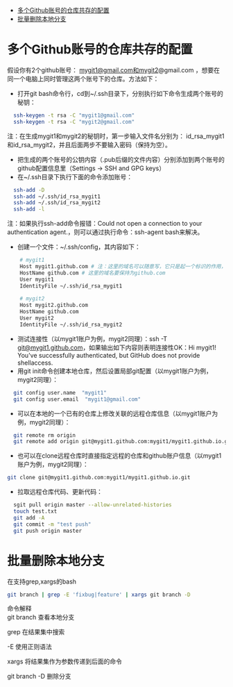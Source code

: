 - [多个Github账号的仓库共存的配置](#%e5%a4%9a%e4%b8%aagithub%e8%b4%a6%e5%8f%b7%e7%9a%84%e4%bb%93%e5%ba%93%e5%85%b1%e5%ad%98%e7%9a%84%e9%85%8d%e7%bd%ae)
- [批量删除本地分支](#%e6%89%b9%e9%87%8f%e5%88%a0%e9%99%a4%e6%9c%ac%e5%9c%b0%e5%88%86%e6%94%af)
# 多个Github账号的仓库共存的配置
假设你有2个github账号： mygit1@gmail.com和mygit2@gmail.com ，想要在同一个电脑上同时管理这两个账号下的仓库。方法如下：
- 打开git bash命令行，cd到~/.ssh目录下，分别执行如下命令生成两个账号的秘钥：

```bash
  ssh-keygen -t rsa -C "mygit1@gmail.com"
  ssh-keygen -t rsa -C "mygit2@gmail.com"
```
注：在生成mygit1和mygit2的秘钥时，第一步输入文件名分别为： id_rsa_mygit1和id_rsa_mygit2，并且后面两步不要输入密码（保持为空）。
- 把生成的两个账号的公钥内容（.pub后缀的文件内容）分别添加到两个账号的github配置信息里（Settings -> SSH and GPG keys）
- 在~/.ssh目录下执行下面的命令添加账号：
```bash
  ssh-add -D
  ssh-add ~/.ssh/id_rsa_mygit1
  ssh-add ~/.ssh/id_rsa_mygit2
  ssh-add -l
```
注：如果执行ssh-add命令报错：Could not open a connection to your authentication agent.，则可以通过执行命令：ssh-agent bash来解决。
- 创建一个文件：~/.ssh/config，其内容如下：
```bash
    # mygit1
    Host mygit1.github.com # 注：这里的域名可以随意写，它只是起一个标识的作用，只要保证不同账户的域名不同即可
    HostName github.com # 这里的域名要保持为github.com
    User mygit1
    IdentityFile ~/.ssh/id_rsa_mygit1
    
    # mygit2
    Host mygit2.github.com  
    HostName github.com
    User mygit2
    IdentityFile ~/.ssh/id_rsa_mygit2
```
- 测试连接性（以mygit1账户为例，mygit2同理）：ssh -T git@mygit1.github.com，如果输出如下内容则表明连接性OK：Hi mygit1! You've successfully authenticated, but GitHub does not provide shellaccess.
- 用git init命令创建本地仓库，然后设置局部git配置（以mygit1账户为例，mygit2同理）：
```bash
  git config user.name  "mygit1"
  git config user.email  "mygit1@gmail.com"
```
- 可以在本地的一个已有的仓库上修改关联的远程仓库信息（以mygit1账户为例，mygit2同理）：
```bash
  git remote rm origin
  git remote add origin git@mygit1.github.com:mygit1/mygit1.github.io.git
```
- 也可以在clone远程仓库时直接指定远程的仓库和github账户信息（以mygit1账户为例，mygit2同理）：
```bash
git clone git@mygit1.github.com:mygit1/mygit1.github.io.git
```
- 拉取远程仓库代码、更新代码：
```bash
  sgit pull origin master --allow-unrelated-histories
  touch test.txt
  git add -A
  git commit -m "test push"
  git push origin master
```
# 批量删除本地分支
在支持grep,xargs的bash
```bash
git branch | grep -E 'fixbug|feature' | xargs git branch -D
```
命令解释  
git branch
查看本地分支

grep
在结果集中搜索

-E
使用正则语法

xargs
将结果集作为参数传递到后面的命令

git branch -D
删除分支